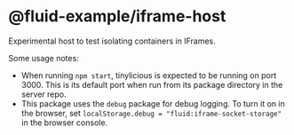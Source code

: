 # @fluid-example/iframe-host

Experimental host to test isolating containers in IFrames.

Some usage notes:
- When running `npm start`, tinylicious is expected to be running on port 3000.  This is its default port when run from its package directory in the server repo.
- This package uses the `debug` package for debug logging.  To turn it on in the browser, set `localStorage.debug = "fluid:iframe-socket-storage"` in the browser console.
